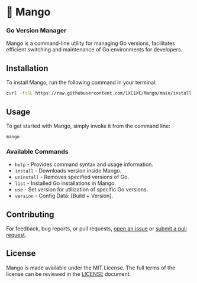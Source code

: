 # 🥭 Mango
### Go Version Manager
Mango is a command-line utility for managing Go versions, facilitates efficient switching and maintenance of Go environments for developers.

## Installation
To install Mango, run the following command in your terminal:
```bash
curl -fsSL https://raw.githubusercontent.com/1XC1XC/Mango/main/install.sh | bash
```
## Usage
To get started with Mango, simply invoke it from the command line:
```
mango
```
### Available Commands
- `help` - Provides command syntax and usage information.
- `install` - Downloads version inside Mango.
- `uninstall` - Removes specified versions of Go.
- `list` - Installed Go installations in Mango.
- `use` - Set version for utilization of specific Go versions.
- `version` - Config Data: [Build + Version].

## Contributing
For feedback, bug reports, or pull requests, [open an issue](https://github.com/1XC1XC/Mango/issues) or [submit a pull request](https://github.com/1XC1XC/Mango/pulls).

## License
Mango is made available under the MIT License. The full terms of the license can be reviewed in the [LICENSE](LICENSE) document.
